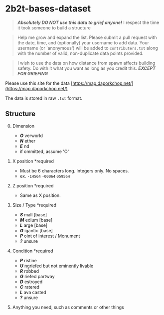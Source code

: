 # 2b2t-bases-dataset
> ***Absolutely DO NOT use this data to grief anyone!***
>  I respect the time it took someone to build a structure

> Help me grow and expand the list.
> Please submit a pull request with the date, time, and (optionally) your username to add data.
> Your username (or 'anonymous') will be added to ```contributers.txt``` along with the number of valid, non-duplicate data points provided.

> I wish to use the data on how distance from spawn affects building safety.
> Do with it what you want as long as you credit this. ***EXCEPT FOR GRIEFING***

Please use this site for the data [https://map.daporkchop.net/](https://map.daporkchop.net/)

The data is stored in raw ```.txt``` format.

## Structure
0. Dimension
	- ***O*** verworld
	- ***N*** ether
	- ***E*** nd
	- if ommitted, assume 'O'

1. X position *required
	- Must be 6 characters long. Integers only. No spaces.
	- ex. ```-14564``` ```-00064``` ```059564```
2. Z position *required
	- Same as  X position.
3. Size / Type *required
	- ***S*** mall [base]
	- ***M*** edium [base]
	- ***L*** arge [base]
	- ***G*** igantic [base]
	- ***P*** oint of interest / Monument
	- ***?*** unsure
4. Condition *required
	-  ***P*** ristine
	- ***U*** ngriefed but not eminently livable
	- ***R*** robbed
	- ***G*** riefed partway
	- ***D*** estroyed
	- ***C*** ratered
	- ***L*** ava casted
	- ***?*** unsure 

6. Anything you need, such as comments or other things
